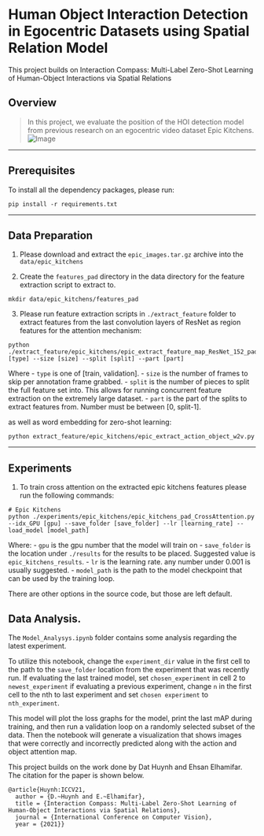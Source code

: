 # Human Object Interaction Detection in Egocentric Datasets using Spatial Relation Model

This project builds on Interaction Compass: Multi-Label Zero-Shot Learning of Human-Object Interactions via Spatial Relations

## Overview
> In this project, we evaluate the position of the HOI detection model from previous research on an egocentric video dataset Epic Kitchens.
![Image](https://github.com/hbdat/iccv21_relational_direction/raw/main/fig/schemantic_figure.png)

---
## Prerequisites
To install all the dependency packages, please run:
```
pip install -r requirements.txt
```

---
## Data Preparation
1) Please download and extract the `epic_images.tar.gz` archive into the `data/epic_kitchens`

2) Create the `features_pad` directory in the data directory for the feature extraction script to extract to. 
```
mkdir data/epic_kitchens/features_pad
```

3) Please run feature extraction scripts in `./extract_feature` folder to extract features from the last convolution layers of ResNet as region features for the attention mechanism:
```
python ./extract_feature/epic_kitchens/epic_extract_feature_map_ResNet_152_padding.py [type] --size [size] --split [split] --part [part]    
```
Where 
    - `type` is one of [train, validation].
    - `size` is the number of frames to skip per annotation frame grabbed.
    - `split` is the number of pieces to split the full feature set into. This allows for running concurrent feature extraction on the extremely large dataset. 
    - `part` is the part of the splits to extract features from. Number must be between [0, split-1].

as well as word embedding for zero-shot learning:
```
python extract_feature/epic_kitchens/epic_extract_action_object_w2v.py
```

---
## Experiments
1) To train cross attention on the extracted epic kitchens features please run the following commands:
```
# Epic Kitchens
python ./experiments/epic_kitchens/epic_kitchens_pad_CrossAttention.py --idx_GPU [gpu] --save_folder [save_folder] --lr [learning_rate] --load_model [model_path]
```

Where:
    - `gpu` is the gpu number that the model will train on
    - `save_folder` is the location under `./results` for the results to be placed. Suggested value is `epic_kitchens_results`.
    - `lr` is the learning rate. any number under 0.001 is usually suggested. 
    - `model_path` is the path to the model checkpoint that can be used by the training loop. 

There are other options in the source code, but those are left default. 

## Data Analysis. 
The `Model_Analysys.ipynb` folder contains some analysis regarding the latest experiment. 

To utilize this notebook, change the `experiment_dir` value in the first cell to the path to the `save_folder` location from the experiment that was recently run. 
If evaluating the last trained model, set `chosen_experiment` in cell 2 to `newest_experiment` if evaluating a previous experiment, change `n` in the first cell to the nth to last experiment and set `chosen experiment` to `nth_experiment`.

This model will plot the loss graphs for the model, print the last mAP during training, and then run a validation loop on a randomly selected subset of the data. 
Then the notebook will generate a visualization that shows images that were correctly and incorrectly predicted along with the action and object attention map. 

This project builds on the work done by Dat Huynh and Ehsan Elhamifar. The citation for the paper is shown below. 
```
@article{Huynh:ICCV21,
  author = {D.~Huynh and E.~Elhamifar},
  title = {Interaction Compass: Multi-Label Zero-Shot Learning of Human-Object Interactions via Spatial Relations},
  journal = {International Conference on Computer Vision},
  year = {2021}}
```

